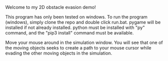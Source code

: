 Welcome to my 2D obstacle evasion demo!

This program has only been tested on windows.
To run the program (windows), simply clone the repo and double click run.bat. pygame will be installed if not already installed.
python must be installed with "py" command, and the "pip3 install" command must be available.



Move your mouse around in the simulation window. You will see that one of the moving objects seeks to create a path to your mouse cursor while evading the other moving objects in the simulation.

